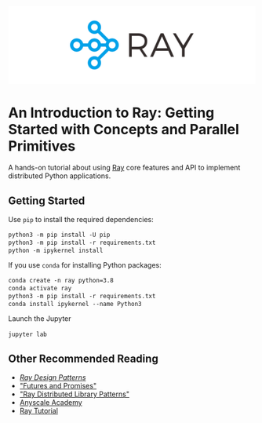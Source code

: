 
![](images/ray_header_logo.png)
# An Introduction to Ray: Getting Started with Concepts and Parallel Primitives

A hands-on tutorial about using [Ray](https://docs.ray.io/) core features and API to implement distributed Python applications.

## Getting Started 


Use `pip` to install the required dependencies:
```
python3 -m pip install -U pip
python3 -m pip install -r requirements.txt
python -m ipykernel install
```

If you use `conda` for installing Python packages:
```
conda create -n ray python=3.8
conda activate ray
python3 -m pip install -r requirements.txt
conda install ipykernel --name Python3
```
Launch the Jupyter

```jupyter lab```

		
## Other Recommended Reading

  * [*Ray Design Patterns*](https://docs.google.com/document/d/167rnnDFIVRhHhK4mznEIemOtj63IOhtIPvSYaPgI4Fg/edit#heading=h.crt5flperkq3)
  * ["Futures and Promises"](http://dist-prog-book.com/chapter/2/futures.html)
  * ["Ray Distributed Library Patterns"](https://www.anyscale.com/blog/ray-distributed-library-patterns)
  * [Anyscale Academy](https://github.com/anyscale/academy)
  * [Ray Tutorial](https://github.com/ray-project/tutorial)
